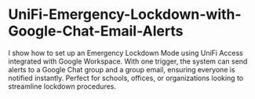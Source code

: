# UniFi-Emergency-Lockdown-with-Google-Chat-Email-Alerts
I show how to set up an Emergency Lockdown Mode using UniFi Access integrated with Google Workspace. With one trigger, the system can send alerts to a Google Chat group and a group email, ensuring everyone is notified instantly. Perfect for schools, offices, or organizations looking to streamline lockdown procedures.
